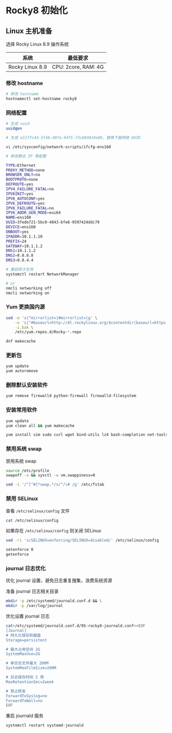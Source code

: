 # Rocky8 初始化

## Linux 主机准备

选择 Rocky Linux 8.9 操作系统

| 系统            | 最低要求            |
| --------------- | ------------------- |
| Rocky Linux 8.9 | CPU: 2core, RAM: 4G |

### 修改 hostname

```bash
# 修改 hostname
hostnamectl set-hostname rocky8
```

### 网络配置

```bash
# 生成 uuid
uuidgen

# 生成 e11ffc43-5f46-487a-94f5-73c603924e88，替换下面网络 UUID

vi /etc/sysconfig/network-scripts/ifcfg-ens160

# 修改静态 IP 等配置

TYPE=Ethernet
PROXY_METHOD=none
BROWSER_ONLY=no
BOOTPROTO=none
DEFROUTE=yes
IPV4_FAILURE_FATAL=no
IPV6INIT=yes
IPV6_AUTOCONF=yes
IPV6_DEFROUTE=yes
IPV6_FAILURE_FATAL=no
IPV6_ADDR_GEN_MODE=eui64
NAME=ens160
UUID=3fede721-5bc0-4043-bfe6-9597424ddc79
DEVICE=ens160
ONBOOT=yes
IPADDR=10.1.1.10
PREFIX=24
GATEWAY=10.1.1.2
DNS1=10.1.1.2
DNS2=8.8.8.8
DNS3=8.8.4.4

# 重启网卡生效
systemctl restart NetworkManager

# or
nmcli networking off
nmcli networking on

```

### Yum 更换国内源

```bash
sed -e 's|^mirrorlist=|#mirrorlist=|g' \
    -e 's|^#baseurl=http://dl.rockylinux.org/$contentdir|baseurl=https://mirrors.aliyun.com/rockylinux|g' \
    -i.bak \
    /etc/yum.repos.d/Rocky-*.repo

dnf makecache

```

### 更新包

```bash
yum update
yum autoremove
```

### 删除默认安装软件

```bash
yum remove firewalld python-firewall firewalld-filesystem
```

### 安装常用软件

```bash
yum update
yum clean all && yum makecache

yum install vim sudo curl wget bind-utils lz4 bash-completion net-tools tcpdump tree telnet openssl tar nss nss-sysinit nss-tools chrony mlocate sysstat iputils psmisc rsync libseccomp ebtables iptables ethtool nfs-utils glusterfs-client jq conntrack conntrack-tools socat ipset ipvsadm
```

### 禁用系统 swap

禁用系统 swap

```bash
source /etc/profile
swapoff -a && sysctl -w vm.swappiness=0

sed -i '/^[^#]*swap.*/s/^/\# /g' /etc/fstab
```

### 禁用 SELinux

查看 `/etc/selinux/config` 文件

```bash
cat /etc/selinux/config
```

如果存在 `/etc/selinux/config` 则关闭 SELinux

```bash
sed -ri 's/SELINUX=enforcing/SELINUX=disabled/' /etc/selinux/config

setenforce 0
getenforce
```

### journal 日志优化

优化 journal 设置，避免日志重复搜集，浪费系统资源

准备 journal 日志相关目录

```bash
mkdir -p /etc/systemd/journald.conf.d && \
mkdir -p /var/log/journal
```

优化设置 journal 日志

```bash title="/etc/systemd/journald.conf.d/95-rocky8-journald.conf"
cat>/etc/systemd/journald.conf.d/95-rocky8-journald.conf<<EOF
[Journal]
# 持久化保存到磁盘
Storage=persistent

# 最大占用空间 2G
SystemMaxUse=2G

# 单日志文件最大 200M
SystemMaxFileSize=200M

# 日志保存时间 2 周
MaxRetentionSec=2week

# 禁止转发
ForwardToSyslog=no
ForwardToWall=no
EOF
```

重启 journald 服务

```bash
systemctl restart systemd-journald
```
